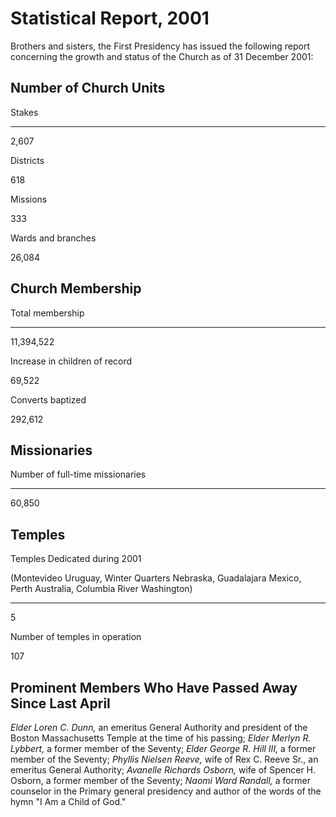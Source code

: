 # Statistical Report, 2001

Brothers and sisters, the First Presidency has issued the following report
concerning the growth and status of the Church as of 31 December 2001:

## Number of Church Units

Stakes  
  
---  
  
2,607  
  
Districts  
  
618  
  
Missions  
  
333  
  
Wards and branches  
  
26,084  
  
## Church Membership

Total membership  
  
---  
  
11,394,522  
  
Increase in children of record  
  
69,522  
  
Converts baptized  
  
292,612  
  
## Missionaries

Number of full-time missionaries  
  
---  
  
60,850  
  
## Temples

Temples Dedicated during 2001

(Montevideo Uruguay, Winter Quarters Nebraska, Guadalajara Mexico, Perth
Australia, Columbia River Washington)  
  
---  
  
5  
  
Number of temples in operation  
  
107  
  
## Prominent Members Who Have Passed Away Since Last April

_Elder Loren C. Dunn,_ an emeritus General Authority and president of the
Boston Massachusetts Temple at the time of his passing; _Elder Merlyn R.
Lybbert,_ a former member of the Seventy; _Elder George R. Hill III,_ a former
member of the Seventy; _Phyllis Nielsen Reeve,_ wife of Rex C. Reeve Sr., an
emeritus General Authority; _Avanelle Richards Osborn,_ wife of Spencer H.
Osborn, a former member of the Seventy; _Naomi Ward Randall,_ a former
counselor in the Primary general presidency and author of the words of the
hymn "I Am a Child of God."

